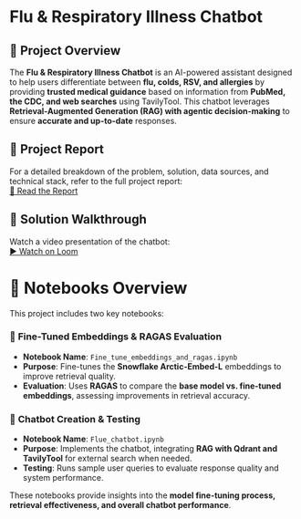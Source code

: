 # Flu & Respiratory Illness Chatbot  

## 📖 Project Overview  
The **Flu & Respiratory Illness Chatbot** is an AI-powered assistant designed to help users differentiate between **flu, colds, RSV, and allergies** by providing **trusted medical guidance** based on information from **PubMed, the CDC, and  web searches** using TavilyTool. This chatbot leverages **Retrieval-Augmented Generation (RAG) with agentic decision-making** to ensure **accurate and up-to-date** responses.  

## 📑 Project Report  
For a detailed breakdown of the problem, solution, data sources, and technical stack, refer to the full project report:  
[📄 Read the Report](https://docs.google.com/document/d/1YM3vneXg1P_WfJo2YHwCqwWrTlwXV9oKg3834zbwYOA/edit?usp=sharing)  

## 🎥 Solution Walkthrough  
Watch a video presentation of the chatbot:  
[▶️ Watch on Loom](https://www.loom.com/share/5bab2092b7f64a69a81b6d0daff74214?sid=9da01a96-1606-4e1a-abd5-6ddd157b603a)  

# 📂 Notebooks Overview  
This project includes two key notebooks:  

### 🔹 **Fine-Tuned Embeddings & RAGAS Evaluation**  
- **Notebook Name**: `Fine_tune_embeddings_and_ragas.ipynb`  
- **Purpose**: Fine-tunes the **Snowflake Arctic-Embed-L** embeddings to improve retrieval quality.  
- **Evaluation**: Uses **RAGAS** to compare the **base model vs. fine-tuned embeddings**, assessing improvements in retrieval accuracy.  

### 🔹 **Chatbot Creation & Testing**  
- **Notebook Name**: `Flue_chatbot.ipynb`  
- **Purpose**: Implements the chatbot, integrating **RAG with Qdrant and TavilyTool** for external search when needed.  
- **Testing**: Runs sample user queries to evaluate response quality and system performance.  

These notebooks provide insights into the **model fine-tuning process, retrieval effectiveness, and overall chatbot performance**.  

